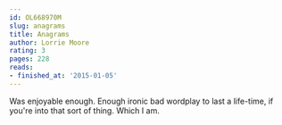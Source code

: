 ```yaml
---
id: OL668970M
slug: anagrams
title: Anagrams
author: Lorrie Moore
rating: 3
pages: 228
reads:
- finished_at: '2015-01-05'
---
```

Was enjoyable enough. Enough ironic bad wordplay to last a life-time, if you're into that sort of thing. Which I am.
